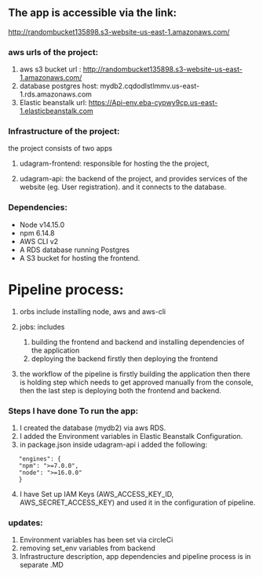 ## The app is accessible via the link:

http://randombucket135898.s3-website-us-east-1.amazonaws.com/

### aws urls of the project:

1. aws s3 bucket url :
   http://randombucket135898.s3-website-us-east-1.amazonaws.com/
2. database postgres host:
   mydb2.cqdodlstlmmv.us-east-1.rds.amazonaws.com
3. Elastic beanstalk url:
   https://Api-env.eba-cypwy9cp.us-east-1.elasticbeanstalk.com

### Infrastructure of the project:

the project consists of two apps

1. udagram-frontend:
   responsible for hosting the the project,

2. udagram-api:
   the backend of the project, and provides services of the website (eg. User registration).
   and it connects to the database.

### Dependencies:

- Node v14.15.0
- npm 6.14.8
- AWS CLI v2
- A RDS database running Postgres
- A S3 bucket for hosting the frontend.

# Pipeline process:

1. orbs include installing node, aws and aws-cli
2. jobs: includes

   1. building the frontend and backend and installing dependencies of the application
   2. deploying the backend firstly then deploying the frontend

3. the workflow of the pipeline is firstly building the application then there is holding step which needs to get approved manually from the console, then the last step is deploying both the frontend and backend.

### Steps I have done To run the app:

1. I created the database (mydb2) via aws RDS.
2. I added the Environment variables in Elastic Beanstalk Configuration.
3. in package.json inside udagram-api i added the following:

```
   "engines": {
   "npm": ">=7.0.0",
   "node": ">=16.0.0"
   }
```

4. I have Set up IAM Keys (AWS_ACCESS_KEY_ID, AWS_SECRET_ACCESS_KEY) and used it in the configuration of pipeline.

### updates:

1. Environment variables has been set via circleCi
2. removing set_env variables from backend
3. Infrastructure description, app dependencies and pipeline process is in separate .MD
